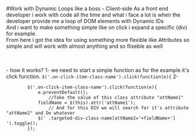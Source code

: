 #Work with Dynamic Loops like a boss - Client-side 
As a front end developer i work with code all the time and what i face a lot is when the developer provide me a loop of DOM elements with Dynamic IDs <br>And i want to make something simple like on click i expand a specific (div) for example.<br>From here i got the idea for using something more flexible like Attributes so simple and will work with almost anything and so flixeble as well

<br>
<br>
- how it works?
1- we need to start a simple function as for the example it's click function.
<code>$('.on-click-item-class-name').click(function(e){</code>
2- 






	        $('.on-click-item-class-name').click(function(e){
	            e.preventDefault();
                    //Take the value of this class attribute "attName1" 
	            fieldName = $(this).attr('attName1');
                    // And for this DIV we will search for it's attribute "attName2" and Do whatever
	            $(' .targeted-div-class-name[attName2='+fieldName+'] ').toggle();
	        });